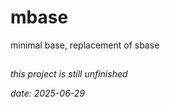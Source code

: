 # mbase
minimal base, replacement of sbase

##
*this project is still unfinished*

*date: 2025-06-29*
